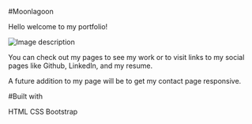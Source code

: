 #Moonlagoon

Hello welcome to my portfolio!

![Image description](http://i66.tinypic.com/988xw1.jpg)

You can check out my pages to see my work or to visit links to my social pages like Github, LinkedIn, and my resume.

A future addition to my page will be to get my contact page responsive.

#Built with

HTML
CSS
Bootstrap

